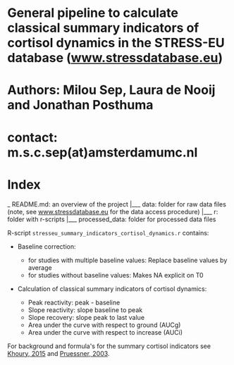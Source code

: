# General pipeline to calculate classical summary indicators of cortisol dynamics in the STRESS-EU database (www.stressdatabase.eu)
# Authors: Milou Sep, Laura de Nooij and Jonathan Posthuma
# contact: m.s.c.sep(at)amsterdamumc.nl

# Index

_ README.md: an overview of the project
|___ data: folder for raw data files (note, see www.stressdatabase.eu for the data access procedure)
|___ r: folder with r-scripts
|___ processed_data: folder for processed data files

R-script `stresseu_summary_indicators_cortisol_dynamics.r` contains:
* Baseline correction:
  - for studies with multiple baseline values: Replace baseline values by average
  - for studies without baseline values: Makes NA explicit on T0

* Calculation of classical summary indicators of cortisol dynamics:
  - Peak reactivity: peak - baseline
  - Slope reactivity: slope baseline to peak
  - Slope recovery: slope peak to last value
  - Area under the curve with respect to ground (AUCg)
  - Area under the curve with respect to increase (AUCi) 

For background and formula's for the summary cortisol indicators see [Khoury, 2015](https://www.sciencedirect.com/science/article/pii/S2352289515000272) and [Pruessner, 2003](https://www.sciencedirect.com/science/article/pii/S0306453002001087#FD6).